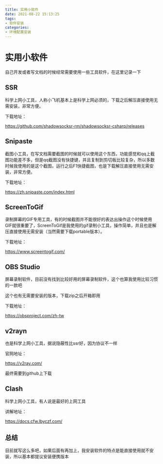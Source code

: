 ```yaml
---
title: 实用小软件
date: 2021-08-22 15:13:25
tags:
- 软件安装
categories:
- 环境配置安装
---
```


# 实用小软件

自己开发或者写文档的时候经常需要使用一些工具软件，在这里记录一下

<!--more-->

## SSR

科学上网小工具，人称小飞机基本上是科学上网必须的，下载之后解压直接使用无需安装，非常方便。

下载地址：

https://github.com/shadowsocksr-rm/shadowsocksr-csharp/releases

## Snipaste

截图小工具，在写文档需要截图的时候就可以使用这个东西，功能感觉和qq上截图功能差不多，但是qq截图没有快捷键，并且复制到剪切板比较复杂，所以多数时候我使用的是这个截图，运行之后F1快捷截图，也是下载解压直接使用无需安装，非常方便。

下载地址：

https://zh.snipaste.com/index.html

## ScreenToGif

录制屏幕的GIF专用工具，有的时候截图并不能很好的表达出操作这个时候使用GIF就很重要了，ScreenToGif是我使用的gif录制小工具，操作简单，并且也是解压直接使用无需安装（当然需要下载portable版本）。

下载地址：

https://www.screentogif.com/

## OBS Studio

屏幕录制软件，目前没有找到比较好用的屏幕录制软件，这个也算我使用比较习惯的一款吧

这个也有无需要安装的版本，下载zip之后开箱即用

下载地址：

https://obsproject.com/zh-tw

## v2rayn

也是科学上网小工具，据说隐蔽性比ssr好，因为协议不一样

官网地址：

https://v2ray.com/

最终需要到github上下载

## Clash

科学上网小工具，有人说是最好的上网工具

讲解地址：

https://docs.cfw.lbyczf.com/

## 总结

目前就写这么多吧，如果后面有再加上，我安装软件的特点是能直接使用就不安装，所以基本都提议安装便携版本